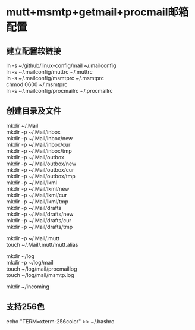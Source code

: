 # mutt+msmtp+getmail+procmail邮箱配置

## 建立配置软链接
ln -s ~/github/linux-config/mail ~/.mailconfig  
ln -s ~/.mailconfig/muttrc ~/.muttrc  
ln -s ~/.mailconfig/msmtprc ~/.msmtprc   
chmod 0600 ~/.msmtprc  
ln -s ~/.mailconfig/procmailrc  ~/.procmailrc  

## 创建目录及文件
mkdir ~/.Mail  
mkdir -p ~/.Mail/inbox  
mkdir -p ~/.Mail/inbox/new  
mkdir -p ~/.Mail/inbox/cur  
mkdir -p ~/.Mail/inbox/tmp  
mkdir -p ~/.Mail/outbox  
mkdir -p ~/.Mail/outbox/new  
mkdir -p ~/.Mail/outbox/cur  
mkdir -p ~/.Mail/outbox/tmp  
mkdir -p ~/.Mail/lkml  
mkdir -p ~/.Mail/lkml/new  
mkdir -p ~/.Mail/lkml/cur  
mkdir -p ~/.Mail/lkml/tmp  
mkdir -p ~/.Mail/drafts  
mkdir -p ~/.Mail/drafts/new  
mkdir -p ~/.Mail/drafts/cur  
mkdir -p ~/.Mail/drafts/tmp  

mkdir -p ~/.Mail/.mutt  
touch ~/.Mail/.mutt/mutt.alias  

mkdir ~/log  
mkdir -p ~/log/mail  
touch ~/log/mail/procmaillog  
touch ~/log/mail/msmtp.log  

mkdir ~/incoming  

## 支持256色
echo "TERM=xterm-256color" >> ~/.bashrc  

